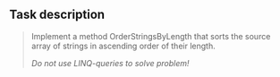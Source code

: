 ## Task description ##

> Implement a method OrderStringsByLength that sorts the source array of strings in ascending order of their length.
> 
> *Do not use LINQ-queries to solve problem!*

